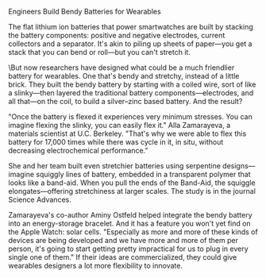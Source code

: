 Engineers Build Bendy Batteries for Wearables

The flat lithium ion batteries that power smartwatches are built by stacking the battery components: positive and negative electrodes, current collectors and a separator. It's akin to piling up sheets of paper—you get a stack that you can bend or roll—but you can't stretch it.

\But now researchers have designed what could be a much friendlier battery for wearables. One that's bendy and stretchy, instead of a little brick. They built the bendy battery by starting with a coiled wire, sort of like a slinky—then layered the traditional battery components—electrodes, and all that—on the coil, to build a silver–zinc based battery. And the result?

"Once the battery is flexed it experiences very minimum stresses. You can imagine flexing the slinky, you can easily flex it." Alla Zamarayeva, a materials scientist at U.C. Berkeley. "That's why we were able to flex this battery for 17,000 times while there was cycle in it, in situ, without decreasing electrochemical performance."

She and her team built even stretchier batteries using serpentine designs—imagine squiggly lines of battery, embedded in a transparent polymer that looks like a band-aid. When you pull the ends of the Band-Aid, the squiggle elongates—offering stretchiness at larger scales. The study is in the journal Science Advances.

Zamarayeva's co-author Aminy Ostfeld helped integrate the bendy battery into an energy-storage bracelet. And it has a feature you won't yet find on the Apple Watch: solar cells. "Especially as more and more of these kinds of devices are being developed and we have more and more of them per person, it's going to start getting pretty impractical for us to plug in every single one of them." If their ideas are commercialized, they could give wearables designers a lot more flexibility to innovate.
